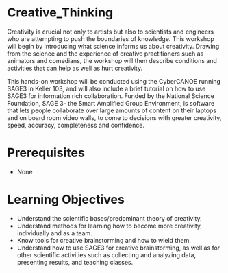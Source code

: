 # Creative_Thinking
Creativity is crucial not only to artists but also to scientists and engineers who are attempting to push the boundaries of knowledge. This workshop will begin by introducing what science informs us about creativity.
Drawing from the science and the experience of creative practitioners such as animators and comedians, the workshop will then describe conditions and activities that can help as well as hurt creativity.

This hands-on workshop will be conducted using the CyberCANOE running SAGE3 in Keller 103, and will also include a brief tutorial on how to use SAGE3 for information rich collaboration. Funded by the National Science Foundation, SAGE 3- the Smart Amplified Group Environment, is software that lets people collaborate over large amounts of content on their laptops and on board room video walls, to come to decisions with greater creativity, speed, accuracy, completeness and confidence.

# Prerequisites
- None

# Learning Objectives
- Understand the scientific bases/predominant theory of creativity.
- Understand methods for learning how to become more creativity, individually and as a team.
- Know tools for creative brainstorming and how to wield them.
- Understand how to use SAGE3 for creative brainstorming, as well as for other scientific activities such as collecting and analyzing data, presenting results, and teaching classes.
